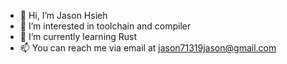- 👋 Hi, I’m Jason Hsieh
- 👀 I’m interested in toolchain and compiler 
- 🌱 I’m currently learning Rust
- 📫 You can reach me via email at jason71319jason@gmail.com

<!---
jason71319jason/jason71319jason is a ✨ special ✨ repository because its `README.md` (this file) appears on your GitHub profile.
You can click the Preview link to take a look at your changes.
--->
